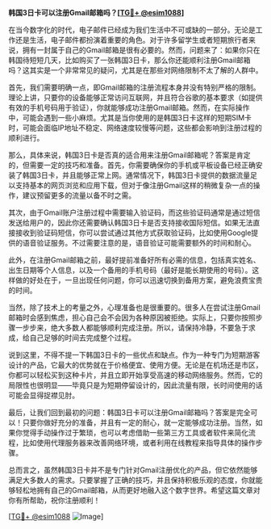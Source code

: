 **韩国3日卡可以注册Gmail邮箱吗？[[TG💪+ @esim1088](https://t.me/s/esim1088)]**

在当今数字化的时代，电子邮件已经成为我们生活中不可或缺的一部分。无论是工作还是生活，电子邮件都扮演着重要的角色。对于许多留学生或者短期旅行者来说，拥有一封属于自己的Gmail邮箱是很有必要的。然而，问题来了：如果你只在韩国待短短几天，比如购买了一张韩国3日卡，那么你还能顺利注册Gmail邮箱吗？这其实是一个非常常见的疑问，尤其是在那些对网络限制不太了解的人群中。

首先，我们需要明确一点，即Gmail邮箱的注册流程本身并没有特别严格的限制。理论上讲，只要你的设备能够正常访问互联网，并且符合谷歌的基本要求（如提供有效的手机号码用于验证），你就能够成功注册Gmail邮箱。然而，在实际操作中，可能会遇到一些小麻烦。尤其是当你使用的是韩国3日卡这样的短期SIM卡时，可能会面临IP地址不稳定、网络速度较慢等问题，这些都会影响到注册过程的顺利进行。

那么，具体来说，韩国3日卡是否真的适合用来注册Gmail邮箱呢？答案是肯定的，但需要一定的技巧和准备。首先，你需要确保你的手机或平板设备已经正确安装了韩国3日卡，并且能够正常上网。通常情况下，韩国3日卡提供的数据流量足以支持基本的网页浏览和应用下载，但对于像注册Gmail这样的稍微复杂一点的操作，建议预留更多的流量以备不时之需。

其次，由于Gmail账户注册过程中需要输入验证码，而这些验证码通常是通过短信发送给用户的，因此你还需要确认韩国3日卡是否支持接收国际短信。如果无法直接接收到验证码短信，你可以尝试通过其他方式获取验证码，比如使用Google提供的语音验证服务。不过需要注意的是，语音验证可能需要额外的时间和耐心。

此外，在注册Gmail邮箱之前，最好提前准备好所有必需的信息，包括真实姓名、出生日期等个人信息，以及一个备用的手机号码（最好是能长期使用的号码）。这样做的好处在于，一旦出现任何问题，你可以迅速切换到备用方案，避免浪费宝贵的时间。

当然，除了技术上的考量之外，心理准备也是很重要的。很多人在尝试注册Gmail邮箱时会感到焦虑，担心自己会不会因为各种原因被拒绝。实际上，只要你按照步骤一步步来，绝大多数人都能够顺利完成注册。所以，请保持冷静，不要急于求成，给自己足够的时间去完成整个过程。

说到这里，不得不提一下韩国3日卡的一些优点和缺点。作为一种专门为短期游客设计的产品，它最大的优势就在于价格便宜、使用方便。无论是在机场还是市区，你都可以轻松买到这种卡片，并且立即开始享受高速的移动网络服务。然而，它的局限性也很明显——毕竟只是为短期停留设计的，因此流量有限，长时间使用的话可能会显得捉襟见肘。

最后，让我们回到最初的问题：韩国3日卡可以注册Gmail邮箱吗？答案是完全可以！只要你做好充分的准备，并且有一定的耐心，就一定能够成功注册。当然，如果你觉得手动操作过于繁琐，也可以考虑借助一些第三方工具或者软件来简化流程，比如使用代理服务器来改善网络环境，或者利用在线教程来指导具体的操作步骤。

总而言之，虽然韩国3日卡并不是专门针对Gmail注册优化的产品，但它依然能够满足大多数人的需求。只要掌握了正确的技巧，并且保持积极乐观的态度，你就能够轻松地拥有自己的Gmail邮箱，从而更好地融入这个数字世界。希望这篇文章对你有所帮助，祝你注册顺利！

[[TG💪+ @esim1088](https://t.me/s/esim1088) ![Image](https://i.postimg.cc/4NQfJmqS/Snipaste-2025-05-13-00-14-12.png)]